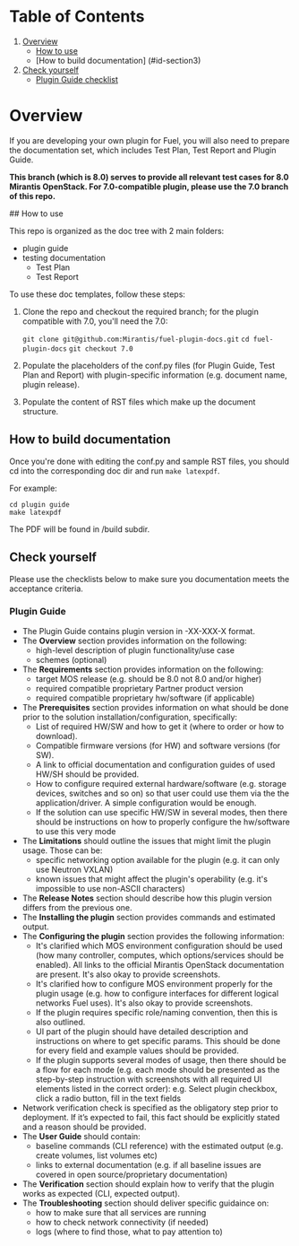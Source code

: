 # Table of Contents
1. [Overview](#id-section1)
   * [How to use](#id-section2)
   * [How to build documentation] (#id-section3)
2. [Check yourself](#id-section4)
   * [Plugin Guide checklist](#id-section5)

<div id='id-section1'/>

# Overview

If you are developing your own plugin for Fuel, you will also need to prepare the documentation set,
which includes Test Plan, Test Report and Plugin Guide.

**This branch (which is 8.0) serves to provide all relevant test cases for 8.0 Mirantis OpenStack.
For 7.0-compatible plugin, please use the 7.0 branch of this repo.**

<div id='id-section2'/>
## How to use

This repo is organized as the doc tree with 2 main folders:
- plugin guide
- testing documentation
  - Test Plan
  - Test Report

To use these doc templates, follow these steps:

1. Clone the repo and checkout the required branch;
   for the plugin compatible with 7.0, you'll need the 7.0:

   `git clone git@github.com:Mirantis/fuel-plugin-docs.git`
   `cd fuel-plugin-docs`
   `git checkout 7.0`
  
2. Populate the placeholders of the conf.py files (for Plugin Guide, Test Plan and Report) with plugin-specific information (e.g. document name, plugin release).

3. Populate the content of RST files which make up the document structure.

<div id='id-section3'/>

## How to build documentation

Once you're done with editing the conf.py and sample RST files, you should cd into the corresponding doc dir and
run `make latexpdf`.

For example:
```
cd plugin guide
make latexpdf
```

The PDF will be found in /build subdir.

<div id='id-section4'/>

## Check yourself

Please use the checklists below to make sure you documentation
meets the acceptance criteria.

<div id='id-section5'/>

### Plugin Guide

* The Plugin Guide contains plugin version in <fuel-plugin-name>-XX-XXX-X format.
* The **Overview** section provides information on the following:
  * high-level description of plugin functionality/use case
  * schemes (optional)
* The **Requirements** section provides information on the following:
  * target MOS release (e.g. should be 8.0 not 8.0 and/or higher)
  * required compatible proprietary Partner product version
  * required compatible proprietary hw/software (if applicable)
* The **Prerequisites** section provides information on what should be done prior to the solution installation/configuration, specifically:
  * List of required HW/SW and how to get it (where to order or how to download).
  * Compatible firmware versions (for HW) and software versions (for SW).
  * A link to official documentation and configuration guides of used HW/SH should be provided.
  * How to configure required external hardware/software (e.g. storage devices, switches and so on) so that user could use them via the the application/driver. A simple configuration would be enough.
  * If the solution can use specific HW/SW in several modes, then there should be instructions on how to properly configure the hw/software to use this very mode
* The **Limitations** should outline the issues that might limit the plugin usage. Those can be:
  * specific networking option available for the plugin (e.g. it can only use Neutron VXLAN)
  * known issues that might affect the plugin's operability (e.g. it's impossible to use non-ASCII characters)
* The **Release Notes** section should describe how this plugin version differs from the previous one.
* The **Installing the plugin** section provides commands and estimated output.
* The **Configuring the plugin** section provides the following information:
  * It's clarified which MOS environment configuration should be used (how many controller, computes, which options/services should be enabled). All links to the official Mirantis OpenStack documentation are present. It's also okay to provide screenshots.
  * It's clarified how to configure MOS environment properly for the plugin usage (e.g. how to configure interfaces for different logical networks Fuel uses). It's also okay to provide screenshots.
  * If the plugin requires specific role/naming convention, then this is also outlined.
  * UI part of the plugin should have detailed description and instructions on where to get specific params. This should be done for every field and example values should be provided.
  * If the plugin supports several modes of usage, then there should be a flow for each mode (e.g. each mode should be presented as the step-by-step instruction with screenshots with all required UI elements listed in the correct order):
e.g. Select plugin checkbox, click a radio button, fill in the text fields
 * Network verification check is specified as the obligatory step prior to deployment. If it’s expected to fail, this fact should be explicitly stated and a reason should be provided.
* The **User Guide** should contain:
  * baseline commands (CLI reference) with the estimated output (e.g. create volumes, list volumes etc)
  * links to external documentation (e.g. if all baseline issues are covered in open source/proprietary  documentation) 
* The **Verification** section should explain how to verify that the plugin works as expected (CLI, expected output).
* The **Troubleshooting** section should deliver specific guidaince on:
  * how to make sure that all services are running
  * how to check network connectivity (if needed)
  * logs (where to find those, what to pay attention to)
 




